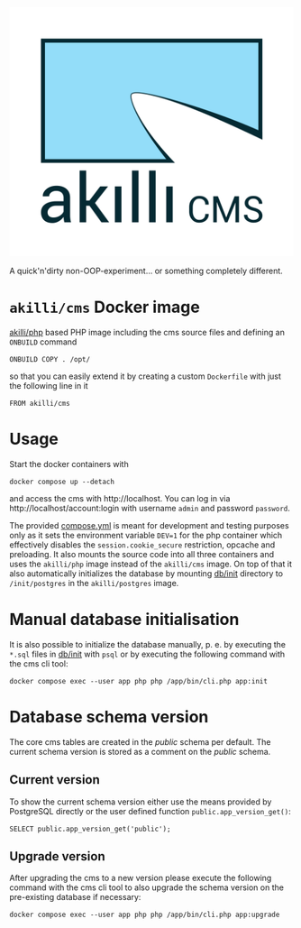 ![akıllı cms](https://raw.githubusercontent.com/akilli/cms/master/gui/cms.svg?sanitize=true)

A quick'n'dirty non-OOP-experiment... or something completely different.

# `akilli/cms` Docker image

[akilli/php](https://github.com/akilli/php) based PHP image including the cms source files and defining an `ONBUILD`
command

```
ONBUILD COPY . /opt/
```

so that you can easily extend it by creating a custom `Dockerfile` with just the following line in it

```
FROM akilli/cms
```

# Usage

Start the docker containers with

```
docker compose up --detach
```

and access the cms with http://localhost. You can log in via http://localhost/account:login with
username `admin` and password `password`.

The provided [compose.yml](compose.yml) is meant for development and testing purposes only as it sets the
environment variable `DEV=1` for the php container which effectively disables the `session.cookie_secure` restriction,
opcache and preloading. It also mounts the source code into all three containers and uses the `akilli/php` image
instead of the `akilli/cms` image. On top of that it also automatically initializes the database by mounting 
[db/init](db/init) directory to `/init/postgres` in the `akilli/postgres` image.

# Manual database initialisation

It is also possible to initialize the database manually, p. e. by executing the `*.sql` files in [db/init](db/init) with
`psql` or by executing the following command with the cms cli tool:

```
docker compose exec --user app php php /app/bin/cli.php app:init
```

# Database schema version

The core cms tables are created in the *public* schema per default. The current schema version is stored as a comment
on the *public* schema.

## Current version

To show the current schema version either use the means provided by PostgreSQL directly or the user defined function 
`public.app_version_get()`:

```
SELECT public.app_version_get('public');
```

## Upgrade version

After upgrading the cms to a new version please execute the following command with the cms cli tool to also upgrade the
schema version on the pre-existing database if necessary:

```
docker compose exec --user app php php /app/bin/cli.php app:upgrade
```
